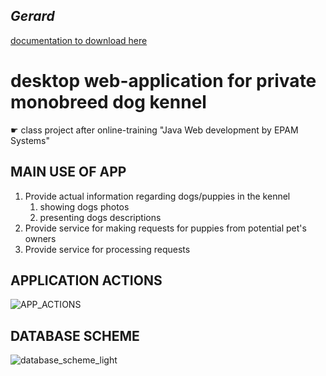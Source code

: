 <h2><i>Gerard</i></h2>
<a href="https://bit.ly/3B9OZSH">documentation to download here</a>

<h1>desktop web-application for private monobreed dog kennel </h1>
☛ class project after online-training "Java Web development by EPAM Systems"


<h2>MAIN USE OF APP</h2>
<ol type="1">
    <li> Provide actual information regarding dogs/puppies in the kennel
        <ol>
            <li>showing dogs photos </li>
            <li>presenting dogs descriptions </li>
        </ol>
     </li> 
    <li>Provide service for making requests for puppies from potential pet's owners</b></li>
    <li>Provide service for processing requests</b></li>
</ol>

<h2>APPLICATION ACTIONS</h2>

![APP_ACTIONS](https://user-images.githubusercontent.com/39922259/130767024-aa72ec69-9289-47ba-9bdf-ef7dfe387253.png)

<h2>DATABASE SCHEME</h2>

![database_scheme_light](https://user-images.githubusercontent.com/39922259/131425865-dffcd8e2-39b7-4559-803f-d99e26c09897.png)

<!-- 
<h2>CLIENT'S requirements</h2> -->
<!-- 
![presentation](https://user-images.githubusercontent.com/39922259/130238710-f060da61-7411-4564-aa34-682f435a9864.jpg)
 -->
